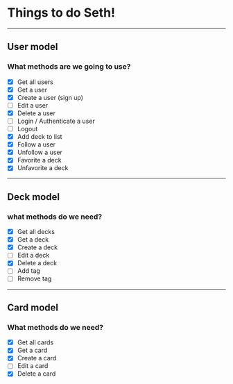 # Things to do Seth!

---

## User model

### What methods are we going to use?

- [x] Get all users
- [x] Get a user
- [x] Create a user (sign up)
- [ ] Edit a user
- [x] Delete a user
- [ ] Login / Authenticate a user
- [ ] Logout
- [x] Add deck to list
- [x] Follow a user
- [x] Unfollow a user
- [x] Favorite a deck
- [x] Unfavorite a deck

---

## Deck model

### what methods do we need?

- [x] Get all decks
- [x] Get a deck
- [x] Create a deck
- [ ] Edit a deck
- [x] Delete a deck
- [ ] Add tag
- [ ] Remove tag

---

## Card model

### What methods do we need?

- [x] Get all cards
- [x] Get a card
- [x] Create a card
- [ ] Edit a card
- [x] Delete a card
